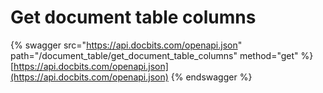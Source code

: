 # Get document table columns

{% swagger src="https://api.docbits.com/openapi.json" path="/document_table/get_document_table_columns" method="get" %}
[https://api.docbits.com/openapi.json](https://api.docbits.com/openapi.json)
{% endswagger %}
